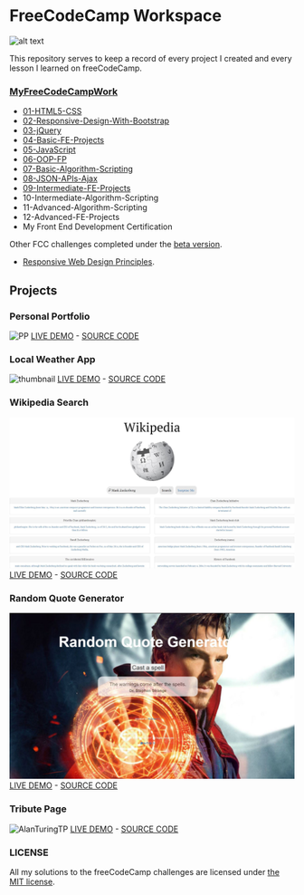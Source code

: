 # FreeCodeCamp Workspace 
![alt text](https://user-images.githubusercontent.com/26378494/27394578-435d75de-56df-11e7-91d4-49bac655f83c.jpg)

This repository serves to keep a record of every project I created and every lesson I learned on freeCodeCamp. 

### [MyFreeCodeCampWork](https://www.freecodecamp.com/chrisjim316)

* [01-HTML5-CSS](https://github.com/chrisjim316/freeCodeCamp-/tree/master/01-HTML5-CSS)
* [02-Responsive-Design-With-Bootstrap](https://github.com/chrisjim316/freeCodeCamp-/tree/master/02-Responsive-Design-with-BootStrap) 
* [03-jQuery](https://github.com/chrisjim316/freeCodeCamp-/tree/master/03-jQuery) 
* [04-Basic-FE-Projects](https://github.com/chrisjim316/freeCodeCamp-/tree/master/04-Basic-FE-Projects/Tribute-Page)
* [05-JavaScript](https://github.com/chrisjim316/freeCodeCamp-/tree/master/05-JavaScript) 
* [06-OOP-FP](https://github.com/chrisjim316/freeCodeCamp-/tree/master/06-OOP-FP)
* [07-Basic-Algorithm-Scripting](https://github.com/chrisjim316/freeCodeCamp-/tree/master/07-Basic-Algorithm-Scripting)
* [08-JSON-APIs-Ajax](https://github.com/chrisjim316/freeCodeCamp-/tree/master/08-JSON-APIs-Ajax)
* [09-Intermediate-FE-Projects](https://github.com/chrisjim316/freeCodeCamp-/tree/master/09-Intermediate-FE-Projects/Local%20Weather%20App)
* 10-Intermediate-Algorithm-Scripting
* 11-Advanced-Algorithm-Scripting
* 12-Advanced-FE-Projects
* My Front End Development Certification

Other FCC challenges completed under the [beta version](https://beta.freecodecamp.com/en/map). 
* [Responsive Web Design Principles](https://github.com/chrisjim316/freeCodeCamp-/tree/master/Other).

## Projects
### **Personal Portfolio**
![PP](https://github.com/chrisjim316/freeCodeCamp-/blob/master/Assets/Images/Personal-Portfolio/Intro.JPG?raw=true)
[LIVE DEMO](https://iam-chrisjim.github.io/)  -        [SOURCE CODE](https://codepen.io/liljimbos/pen/RgxryK/)
### **Local Weather App**
![thumbnail](https://github.com/chrisjim316/Local-Weather-App-/blob/master/Images/NEWthumbnail.JPG?raw=true)
[LIVE DEMO](https://codepen.io/liljimbos/full/dzbJqR/)    -     [SOURCE CODE](https://codepen.io/liljimbos/pen/dzbJqR)
### **Wikipedia Search**
![thumbnail](https://raw.githubusercontent.com/chrisjim316/freeCodeCamp-/master/Assets/Images/Wikipedia%20Viewer/Images/thumbnail.JPG)
[LIVE DEMO](https://codepen.io/liljimbos/pen/GvogyR)    -     [SOURCE CODE](https://codepen.io/liljimbos/full/GvogyR) 
### **Random Quote Generator**
![random quote generator](https://github.com/chrisjim316/freeCodeCamp-/blob/master/Assets/Images/Random%20Quote%20Generator/thumbnail.JPG?raw=true)
[LIVE DEMO](https://codepen.io/liljimbos/full/JydZJX/)    -     [SOURCE CODE](https://codepen.io/liljimbos/pen/JydZJX)
### **Tribute Page**
![AlanTuringTP](https://github.com/chrisjim316/freeCodeCamp-/blob/master/Assets/Images/TributePage/Intro.JPG?raw=true)
[LIVE DEMO](https://codepen.io/liljimbos/full/eReeMM/)    -     [SOURCE CODE](https://codepen.io/liljimbos/pen/eReeMM) 




### LICENSE 
All my solutions to the freeCodeCamp challenges are licensed under [the MIT license](https://github.com/chrisjim316/freeCodeCamp-/blob/master/LICENSE). 
